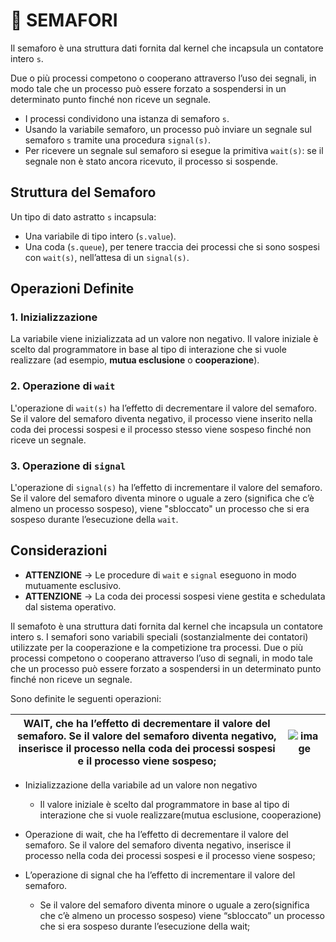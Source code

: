 # 🚦 SEMAFORI

Il semaforo è una struttura dati fornita dal kernel che incapsula un contatore intero `s`.

Due o più processi competono o cooperano attraverso l’uso dei segnali, in modo tale che un processo può essere forzato a sospendersi in un determinato punto finché non riceve un segnale.

- I processi condividono una istanza di semaforo `s`.
- Usando la variabile semaforo, un processo può inviare un segnale sul semaforo `s` tramite una procedura `signal(s)`.
- Per ricevere un segnale sul semaforo si esegue la primitiva `wait(s)`: se il segnale non è stato ancora ricevuto, il processo si sospende.

## Struttura del Semaforo

Un tipo di dato astratto `s` incapsula:

- Una variabile di tipo intero (`s.value`).
- Una coda (`s.queue`), per tenere traccia dei processi che si sono sospesi con `wait(s)`, nell’attesa di un `signal(s)`.

## Operazioni Definite

### 1. Inizializzazione
La variabile viene inizializzata ad un valore non negativo. Il valore iniziale è scelto dal programmatore in base al tipo di interazione che si vuole realizzare (ad esempio, **mutua esclusione** o **cooperazione**).

### 2. Operazione di `wait`
L'operazione di `wait(s)` ha l’effetto di decrementare il valore del semaforo. Se il valore del semaforo diventa negativo, il processo viene inserito nella coda dei processi sospesi e il processo stesso viene sospeso finché non riceve un segnale.

### 3. Operazione di `signal`
L'operazione di `signal(s)` ha l’effetto di incrementare il valore del semaforo. Se il valore del semaforo diventa minore o uguale a zero (significa che c’è almeno un processo sospeso), viene "sbloccato" un processo che si era sospeso durante l’esecuzione della `wait`.

## Considerazioni

- **ATTENZIONE** → Le procedure di `wait` e `signal` eseguono in modo mutuamente esclusivo.
- **ATTENZIONE** → La coda dei processi sospesi viene gestita e schedulata dal sistema operativo.


Il semafoto è una struttura dati fornita dal kernel che incapsula un contatore intero s.
I semafori sono variabili speciali (sostanzialmente dei contatori) utilizzate per la cooperazione e la competizione tra processi. Due o più processi competono o cooperano attraverso l’uso di segnali, in modo tale che un processo può essere forzato a sospendersi in un determinato punto finché non riceve un segnale.





Sono definite le seguenti operazioni:

| WAIT, che ha l’effetto di decrementare il valore del semaforo. Se il valore del semaforo diventa negativo, inserisce il processo nella coda dei processi sospesi e il processo viene sospeso;                                                    | ![image]([https://github.com/MisterCioffi/Images/Immagine_wait_sem.jpeg](https://github.com/MisterCioffi/Sistemi_Operativi/blob/main/Images/Immagine_wait_sem.jpeg?raw=true))  |
|-----------------------------------------------------------|----------------------------------------------|

                
                                             

  - Inizializzazione della variabile ad un valore non negativo
    - Il valore iniziale è scelto dal programmatore in base al tipo di interazione che si vuole realizzare(mutua esclusione, cooperazione)

  - Operazione di wait, che ha l’effetto di decrementare il valore del semaforo.  Se il valore del semaforo diventa negativo, inserisce il processo nella coda dei processi sospesi e il processo viene sospeso;

  - L’operazione di signal che ha l’effetto di incrementare il valore del semaforo. 
    - Se il valore del semaforo diventa minore o uguale a zero(significa che c’è almeno un processo sospeso) viene “sbloccato” un     processo che si era sospeso durante l’esecuzione della wait;
